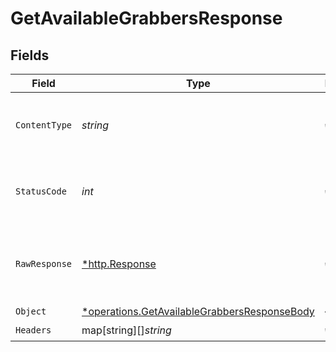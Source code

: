 # GetAvailableGrabbersResponse


## Fields

| Field                                                                                                       | Type                                                                                                        | Required                                                                                                    | Description                                                                                                 |
| ----------------------------------------------------------------------------------------------------------- | ----------------------------------------------------------------------------------------------------------- | ----------------------------------------------------------------------------------------------------------- | ----------------------------------------------------------------------------------------------------------- |
| `ContentType`                                                                                               | *string*                                                                                                    | :heavy_check_mark:                                                                                          | HTTP response content type for this operation                                                               |
| `StatusCode`                                                                                                | *int*                                                                                                       | :heavy_check_mark:                                                                                          | HTTP response status code for this operation                                                                |
| `RawResponse`                                                                                               | [*http.Response](https://pkg.go.dev/net/http#Response)                                                      | :heavy_check_mark:                                                                                          | Raw HTTP response; suitable for custom response parsing                                                     |
| `Object`                                                                                                    | [*operations.GetAvailableGrabbersResponseBody](../../models/operations/getavailablegrabbersresponsebody.md) | :heavy_minus_sign:                                                                                          | OK                                                                                                          |
| `Headers`                                                                                                   | map[string][]*string*                                                                                       | :heavy_check_mark:                                                                                          | N/A                                                                                                         |